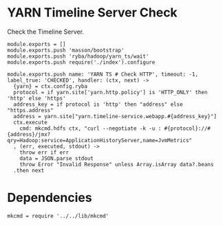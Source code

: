 
# YARN Timeline Server Check

Check the Timeline Server.

    module.exports = []
    module.exports.push 'masson/bootstrap'
    module.exports.push 'ryba/hadoop/yarn_ts/wait'
    module.exports.push require('./index').configure

    module.exports.push name: 'YARN TS # Check HTTP', timeout: -1, label_true: 'CHECKED', handler: (ctx, next) ->
      {yarn} = ctx.config.ryba
      protocol = if yarn.site['yarn.http.policy'] is 'HTTP_ONLY' then 'http' else 'https'
      address_key = if protocol is 'http' then "address" else "https.address"
      address = yarn.site["yarn.timeline-service.webapp.#{address_key}"]
      ctx.execute
        cmd: mkcmd.hdfs ctx, "curl --negotiate -k -u : #{protocol}://#{address}/jmx?qry=Hadoop:service=ApplicationHistoryServer,name=JvmMetrics"
      , (err, executed, stdout) ->
        throw err if err
        data = JSON.parse stdout
        throw Error "Invalid Response" unless Array.isArray data?.beans
      .then next

# Dependencies

    mkcmd = require '../../lib/mkcmd'